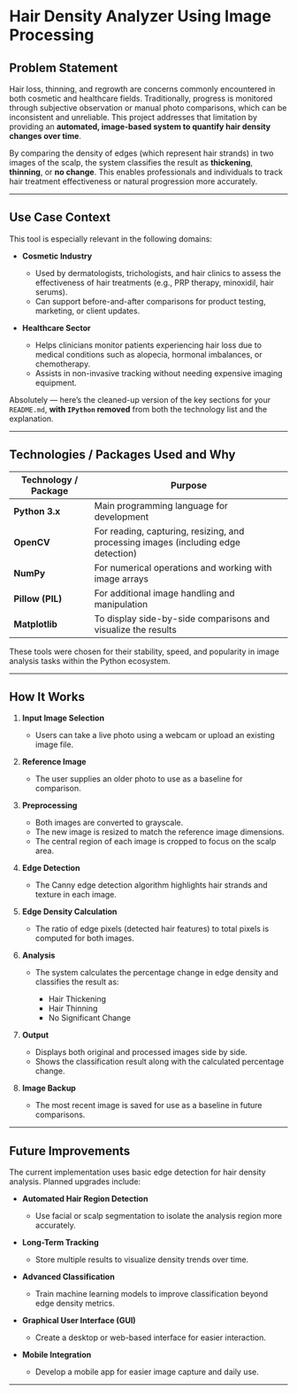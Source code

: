 # Hair Density Analyzer Using Image Processing

## Problem Statement

Hair loss, thinning, and regrowth are concerns commonly encountered in both cosmetic and healthcare fields. Traditionally, progress is monitored through subjective observation or manual photo comparisons, which can be inconsistent and unreliable. This project addresses that limitation by providing an **automated, image-based system to quantify hair density changes over time**.

By comparing the density of edges (which represent hair strands) in two images of the scalp, the system classifies the result as **thickening**, **thinning**, or **no change**. This enables professionals and individuals to track hair treatment effectiveness or natural progression more accurately.

---

## Use Case Context

This tool is especially relevant in the following domains:

* **Cosmetic Industry**

  * Used by dermatologists, trichologists, and hair clinics to assess the effectiveness of hair treatments (e.g., PRP therapy, minoxidil, hair serums).
  * Can support before-and-after comparisons for product testing, marketing, or client updates.

* **Healthcare Sector**

  * Helps clinicians monitor patients experiencing hair loss due to medical conditions such as alopecia, hormonal imbalances, or chemotherapy.
  * Assists in non-invasive tracking without needing expensive imaging equipment.

Absolutely — here’s the cleaned-up version of the key sections for your `README.md`, **with `IPython` removed** from both the technology list and the explanation.

---

## Technologies / Packages Used and Why

| Technology / Package | Purpose                                                                            |
| -------------------- | ---------------------------------------------------------------------------------- |
| **Python 3.x**       | Main programming language for development                                          |
| **OpenCV**           | For reading, capturing, resizing, and processing images (including edge detection) |
| **NumPy**            | For numerical operations and working with image arrays                             |
| **Pillow (PIL)**     | For additional image handling and manipulation                                     |
| **Matplotlib**       | To display side-by-side comparisons and visualize the results                      |

These tools were chosen for their stability, speed, and popularity in image analysis tasks within the Python ecosystem.

---

## How It Works

1. **Input Image Selection**

   * Users can take a live photo using a webcam or upload an existing image file.

2. **Reference Image**

   * The user supplies an older photo to use as a baseline for comparison.

3. **Preprocessing**

   * Both images are converted to grayscale.
   * The new image is resized to match the reference image dimensions.
   * The central region of each image is cropped to focus on the scalp area.

4. **Edge Detection**

   * The Canny edge detection algorithm highlights hair strands and texture in each image.

5. **Edge Density Calculation**

   * The ratio of edge pixels (detected hair features) to total pixels is computed for both images.

6. **Analysis**

   * The system calculates the percentage change in edge density and classifies the result as:

     * Hair Thickening
     * Hair Thinning
     * No Significant Change

7. **Output**

   * Displays both original and processed images side by side.
   * Shows the classification result along with the calculated percentage change.

8. **Image Backup**

   * The most recent image is saved for use as a baseline in future comparisons.

---

## Future Improvements

The current implementation uses basic edge detection for hair density analysis. Planned upgrades include:

* **Automated Hair Region Detection**

  * Use facial or scalp segmentation to isolate the analysis region more accurately.

* **Long-Term Tracking**

  * Store multiple results to visualize density trends over time.

* **Advanced Classification**

  * Train machine learning models to improve classification beyond edge density metrics.

* **Graphical User Interface (GUI)**

  * Create a desktop or web-based interface for easier interaction.

* **Mobile Integration**

  * Develop a mobile app for easier image capture and daily use.

---
